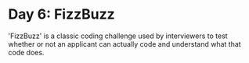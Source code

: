 # Day 6: FizzBuzz

'FizzBuzz' is a classic coding challenge used by interviewers to test whether or not an applicant can actually code and understand what that code does.
